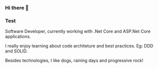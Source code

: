 ### Hi there 👋

### Test

Software Developer, currently working with .Net Core and ASP.Net Core applications.

I really enjoy learning about code architeture and best practices. Eg: DDD and SOLID.

Besides technologies, I like dogs, raining days and progressive rock! 



<!--
**igorthebarros/igorthebarros** is a ✨ _special_ ✨ repository because its `README.md` (this file) appears on your GitHub profile.

Here are some ideas to get you started:

- 🔭 I’m currently working on ...
- 🌱 I’m currently learning ...
- 👯 I’m looking to collaborate on ...
- 🤔 I’m looking for help with ...
- 💬 Ask me about ...
- 📫 How to reach me: ...
- 😄 Pronouns: ...
- ⚡ Fun fact: ...
-->
